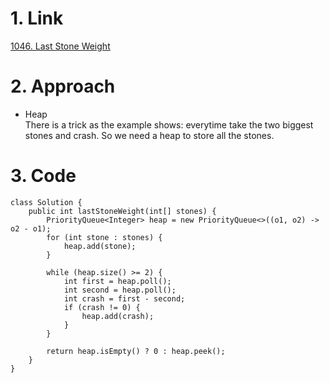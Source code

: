 # 1. Link
[1046. Last Stone Weight](https://leetcode.com/problems/last-stone-weight/)

# 2. Approach
+ Heap  
There is a trick as the example shows: everytime take the two biggest stones and crash. So we need a heap to store all the stones.

# 3. Code
```
class Solution {
    public int lastStoneWeight(int[] stones) {
        PriorityQueue<Integer> heap = new PriorityQueue<>((o1, o2) -> o2 - o1);
        for (int stone : stones) {
            heap.add(stone);
        }

        while (heap.size() >= 2) {
            int first = heap.poll();
            int second = heap.poll();
            int crash = first - second;
            if (crash != 0) {
                heap.add(crash);
            }
        }

        return heap.isEmpty() ? 0 : heap.peek();
    }
}
```
